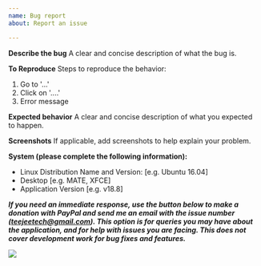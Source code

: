 ```yaml
---
name: Bug report
about: Report an issue

---
```


**Describe the bug**
A clear and concise description of what the bug is.

**To Reproduce**
Steps to reproduce the behavior:
1. Go to '...'
2. Click on '....'
3. Error message

**Expected behavior**
A clear and concise description of what you expected to happen.

**Screenshots**
If applicable, add screenshots to help explain your problem.

**System (please complete the following information):**
 - Linux Distribution Name and Version: [e.g. Ubuntu 16.04]
 - Desktop [e.g. MATE, XFCE]
 - Application Version [e.g. v18.8]

***If you need an immediate response, use the button below to make a donation with PayPal and send me an email with the issue number (teejeetech@gmail.com). This option is for queries you may have about the application, and for help with issues you are facing. This does not cover development work for bug fixes and features.***

[![](https://www.paypalobjects.com/webstatic/en_US/i/buttons/cc-badges-ppmcvdam.png)](https://www.paypal.com/cgi-bin/webscr?business=teejeetech@gmail.com&cmd=_xclick&currency_code=USD&amount=10&item_name=Timeshift%20Support)
